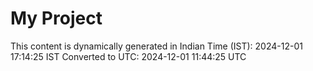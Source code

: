 # My Project

This content is dynamically generated in Indian Time (IST): 2024-12-01 17:14:25 IST
Converted to UTC: 2024-12-01 11:44:25 UTC
